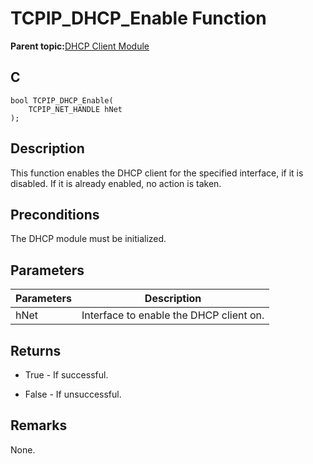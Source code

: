 # TCPIP\_DHCP\_Enable Function

**Parent topic:**[DHCP Client Module](GUID-9356D53B-4F42-4E1E-B051-90F7C4D448E6.md)

## C

```
bool TCPIP_DHCP_Enable(
    TCPIP_NET_HANDLE hNet
);
```

## Description

This function enables the DHCP client for the specified interface, if it is disabled. If it is already enabled, no action is taken.

## Preconditions

The DHCP module must be initialized.

## Parameters

|Parameters|Description|
|----------|-----------|
|hNet|Interface to enable the DHCP client on.|

## Returns

-   True - If successful.

-   False - If unsuccessful.


## Remarks

None.

